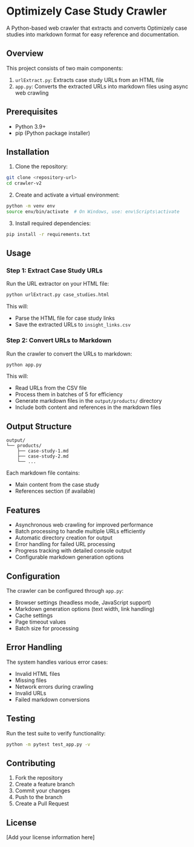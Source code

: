 # Optimizely Case Study Crawler

A Python-based web crawler that extracts and converts Optimizely case studies into markdown format for easy reference and documentation.

## Overview

This project consists of two main components:

1. `urlExtract.py`: Extracts case study URLs from an HTML file
2. `app.py`: Converts the extracted URLs into markdown files using async web crawling

## Prerequisites

- Python 3.9+
- pip (Python package installer)

## Installation

1. Clone the repository:

```bash
git clone <repository-url>
cd crawler-v2
```

2. Create and activate a virtual environment:

```bash
python -m venv env
source env/bin/activate  # On Windows, use: env\Scripts\activate
```

3. Install required dependencies:

```bash
pip install -r requirements.txt
```

## Usage

### Step 1: Extract Case Study URLs

Run the URL extractor on your HTML file:

```bash
python urlExtract.py case_studies.html
```

This will:

- Parse the HTML file for case study links
- Save the extracted URLs to `insight_links.csv`

### Step 2: Convert URLs to Markdown

Run the crawler to convert the URLs to markdown:

```bash
python app.py
```

This will:

- Read URLs from the CSV file
- Process them in batches of 5 for efficiency
- Generate markdown files in the `output/products/` directory
- Include both content and references in the markdown files

## Output Structure

```
output/
└── products/
    ├── case-study-1.md
    ├── case-study-2.md
    └── ...
```

Each markdown file contains:

- Main content from the case study
- References section (if available)

## Features

- Asynchronous web crawling for improved performance
- Batch processing to handle multiple URLs efficiently
- Automatic directory creation for output
- Error handling for failed URL processing
- Progress tracking with detailed console output
- Configurable markdown generation options

## Configuration

The crawler can be configured through `app.py`:

- Browser settings (headless mode, JavaScript support)
- Markdown generation options (text width, link handling)
- Cache settings
- Page timeout values
- Batch size for processing

## Error Handling

The system handles various error cases:

- Invalid HTML files
- Missing files
- Network errors during crawling
- Invalid URLs
- Failed markdown conversions

## Testing

Run the test suite to verify functionality:

```bash
python -m pytest test_app.py -v
```

## Contributing

1. Fork the repository
2. Create a feature branch
3. Commit your changes
4. Push to the branch
5. Create a Pull Request

## License

[Add your license information here]

